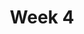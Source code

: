 ---
title: Week 4
days:
  - date: 2019-09-16
    events:
      "**Lab**{: .label } Lab 3":
  - date: 2019-09-17
    events:
      "[Data Cleaning](#)":
        "[Ch. 3](https://www.textbook.ds100.org/ch/03/pandas_intro.html)"
  - date: 2019-09-18
    events:
      "**Discussion**{: .label } Discussion 3":
  - date: 2019-09-19
    events:
      "[Visualization I](#)":
        "[Ch. 6](https://www.textbook.ds100.org/ch/06/viz_intro.html)"
      "Homework 1 due, Homework 2 released":
---